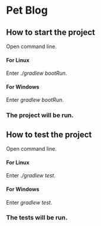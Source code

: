 # Pet Blog

## How to start the project
Open command line.<br/>

#### For Linux
Enter *./gradlew bootRun*.

#### For Windows
Enter *gradlew bootRun*.

### The project will be run.

## How to test the project 
Open command line.<br/>
#### For Linux
Enter *./gradlew test*.
#### For Windows
Enter *gradlew test*.

### The tests will be run.
